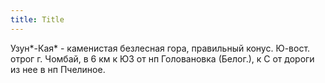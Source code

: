 ```yaml
---
title: Title
---
```


Узун*-Кая* - каменистая безлесная гора, правильный конус. Ю-вост. отрог г.
Чомбай, в 6 км к ЮЗ от нп Головановка (Белог.), к С от дороги из нее в нп
Пчелиное.
